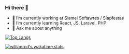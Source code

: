 ### Hi there 👋

<!--
**jotavital/jotavital** is a ✨ _special_ ✨ repository because its `README.md` (this file) appears on your GitHub profile.

Here are some ideas to get you started:


-->

- 🔭 I’m currently working at Siamel Softawres / Slapfestas
- 🌱 I’m currently learning React, JS, Laravel, PHP
- 💬 Ask me about anything

[![Top Langs](https://github-readme-stats.vercel.app/api/top-langs/?username=jotavital&layout=compact)](https://github.com/anuraghazra/github-readme-stats)

[![willianrod's wakatime stats](https://github-readme-stats.vercel.app/api/wakatime?username=jotavital)](https://github.com/anuraghazra/github-readme-stats)
